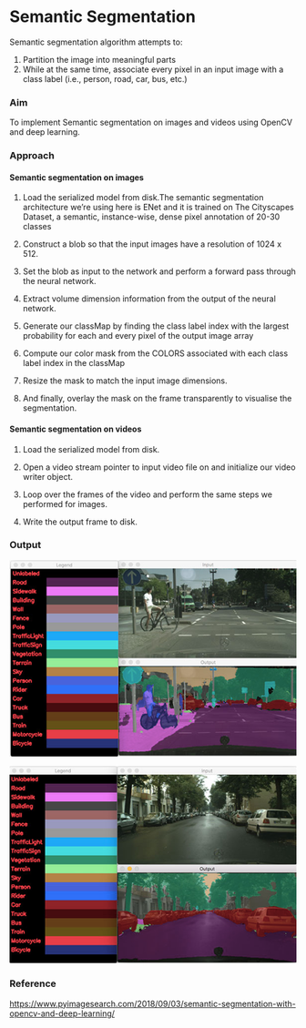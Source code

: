 # Semantic Segmentation


Semantic segmentation algorithm attempts to:

1. Partition the image into meaningful parts
2. While at the same time, associate every pixel in an input image with a class label (i.e., person, road, car, bus, etc.)


### Aim

To implement Semantic segmentation on images and videos using OpenCV and deep learning.


### Approach


#### Semantic segmentation on images

1. Load the serialized model from disk.The semantic segmentation architecture we’re using here is ENet and it is trained on The Cityscapes Dataset, a semantic, instance-wise, dense pixel annotation of 20-30 classes

2. Construct a blob so that the input images have a resolution of 1024 x 512.

3. Set the blob  as input to the network and perform a forward pass through the neural network.

4. Extract volume dimension information from the output of the neural network.

5. Generate our classMap  by finding the class label index with the largest probability for each and every pixel of the output  image array

6. Compute our color mask  from the COLORS  associated with each class label index in the classMap

7. Resize the mask to match the input image dimensions.

8. And finally, overlay the mask on the frame transparently to visualise the segmentation.


#### Semantic segmentation on videos

1. Load the serialized model from disk.

2. Open a video stream pointer to input video file on and initialize our video writer object.

3. Loop over the frames of the video and perform the same steps we performed for images.

4. Write the output frame to disk. 


### Output

![Output1](https://github.com/gayathri-venu/Semantic_segmentation/blob/master/output_images/output1.png)

![Output2](https://github.com/gayathri-venu/Semantic_segmentation/blob/master/output_images/output2.png)


### Reference

https://www.pyimagesearch.com/2018/09/03/semantic-segmentation-with-opencv-and-deep-learning/

